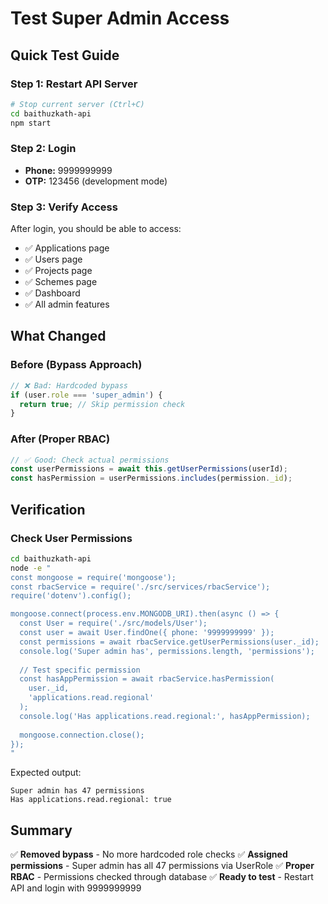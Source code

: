 # Test Super Admin Access

## Quick Test Guide

### Step 1: Restart API Server
```bash
# Stop current server (Ctrl+C)
cd baithuzkath-api
npm start
```

### Step 2: Login
- **Phone:** 9999999999
- **OTP:** 123456 (development mode)

### Step 3: Verify Access
After login, you should be able to access:
- ✅ Applications page
- ✅ Users page
- ✅ Projects page
- ✅ Schemes page
- ✅ Dashboard
- ✅ All admin features

## What Changed

### Before (Bypass Approach)
```javascript
// ❌ Bad: Hardcoded bypass
if (user.role === 'super_admin') {
  return true; // Skip permission check
}
```

### After (Proper RBAC)
```javascript
// ✅ Good: Check actual permissions
const userPermissions = await this.getUserPermissions(userId);
const hasPermission = userPermissions.includes(permission._id);
```

## Verification

### Check User Permissions
```bash
cd baithuzkath-api
node -e "
const mongoose = require('mongoose');
const rbacService = require('./src/services/rbacService');
require('dotenv').config();

mongoose.connect(process.env.MONGODB_URI).then(async () => {
  const User = require('./src/models/User');
  const user = await User.findOne({ phone: '9999999999' });
  const permissions = await rbacService.getUserPermissions(user._id);
  console.log('Super admin has', permissions.length, 'permissions');
  
  // Test specific permission
  const hasAppPermission = await rbacService.hasPermission(
    user._id, 
    'applications.read.regional'
  );
  console.log('Has applications.read.regional:', hasAppPermission);
  
  mongoose.connection.close();
});
"
```

Expected output:
```
Super admin has 47 permissions
Has applications.read.regional: true
```

## Summary

✅ **Removed bypass** - No more hardcoded role checks
✅ **Assigned permissions** - Super admin has all 47 permissions via UserRole
✅ **Proper RBAC** - Permissions checked through database
✅ **Ready to test** - Restart API and login with 9999999999
